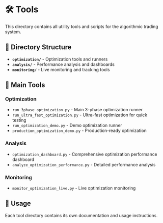 # 🛠️ Tools

This directory contains all utility tools and scripts for the algorithmic trading system.

## 📁 Directory Structure

- **`optimization/`** - Optimization tools and runners
- **`analysis/`** - Performance analysis and dashboards
- **`monitoring/`** - Live monitoring and tracking tools

## 🚀 Main Tools

### Optimization
- `run_3phase_optimization.py` - Main 3-phase optimization runner
- `run_ultra_fast_optimization.py` - Ultra-fast optimization for quick testing
- `run_optimization_demo.py` - Demo optimization runner
- `production_optimization_demo.py` - Production-ready optimization

### Analysis
- `optimization_dashboard.py` - Comprehensive optimization performance dashboard
- `analyze_optimization_performance.py` - Detailed performance analysis

### Monitoring
- `monitor_optimization_live.py` - Live optimization monitoring

## 📖 Usage

Each tool directory contains its own documentation and usage instructions.
